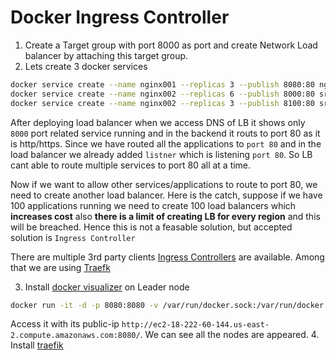 # Docker Ingress Controller

1. Create a Target group with port 8000 as port and create Network Load balancer by attaching this target group.
2. Lets create 3 docker services 
```bash
docker service create --name nginx001 --replicas 3 --publish 8080:80 nginx:latest
docker service create --name nginx002 --replicas 6 --publish 8000:80 sreeharshav/rollingupdate:v5
docker service create --name nginx002 --replicas 3 --publish 8100:80 sreeharshav/testcontainer:v1
```
After deploying load balancer when we access DNS of LB it shows only `8000` port related service running and in the backend it routs to port 80 as it is http/https. Since we have routed all the applications to `port 80` and in the load balancer we already added `listner` which is listening `port 80`. So LB cant able to route multiple services to port 80 all at a time. 

Now if we want to allow other services/applications to route to port 80, we need to create another load balancer. Here is the catch, suppose if we have 100 applications running we need to create 100 load balancers which **increases cost** also **there is a limit of creating LB for every region** and this will be breached. Hence this is not a feasable solution, but accepted solution is `Ingress Controller`

There are multiple 3rd party clients [Ingress Controllers](https://kubernetes.io/docs/concepts/services-networking/ingress-controllers/) are available. Among that we are using [Traefk](https://traefik.io/solutions/docker-swarm-ingress/) 

3. Install [docker visualizer](https://hub.docker.com/r/dockersamples/visualizer/#!) on Leader node
```bash
docker run -it -d -p 8080:8080 -v /var/run/docker.sock:/var/run/docker.sock dockersamples/visualizer
```
Access it with its public-ip `http://ec2-18-222-60-144.us-east-2.compute.amazonaws.com:8080/`. We can see all the nodes are appeared.
4. Install [traefik]()